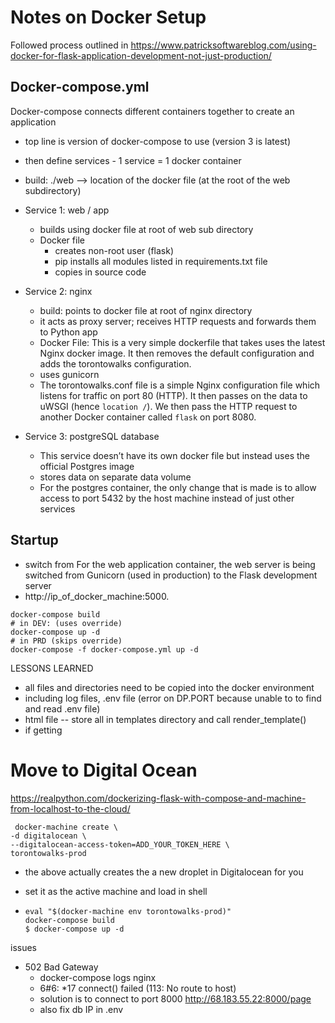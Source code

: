 # Notes on Docker Setup

Followed process outlined in https://www.patricksoftwareblog.com/using-docker-for-flask-application-development-not-just-production/

## Docker-compose.yml

Docker-compose connects different containers together to create an application

* top line is version of docker-compose to use (version 3 is latest)
* then define services - 1 service = 1 docker container
* build: ./web --> location of the docker file (at the root of the web subdirectory)
* Service 1: web / app
  * builds using docker file at root of web sub directory
  * Docker file
    * creates non-root user (flask)
    * pip installs all modules listed in requirements.txt file 
    * copies in source code
* Service 2: nginx
  * build: points to docker file at root of nginx directory
  * it acts as proxy server; receives HTTP requests and forwards them to Python app
  * Docker File: This is a very simple dockerfile that takes uses the latest Nginx docker image. It then removes the default configuration and adds the torontowalks configuration.
  * uses gunicorn 
  * The torontowalks.conf file is a simple Nginx configuration file which listens for traffic on port 80 (HTTP). It then passes on the data to uWSGI (hence `location /`). We then pass the HTTP request to another Docker container called `flask` on port 8080.

* Service 3: postgreSQL database
  * This service doesn’t have its own docker file but instead uses the official Postgres image
  * stores data on separate data volume
  * For the postgres container, the only change that is made is to allow access to port 5432 by the host machine instead of just other services

## Startup

* switch from For the web application container, the web server is being switched from Gunicorn (used in production) to the Flask development server
* http://ip_of_docker_machine:5000.

```
docker-compose build
# in DEV: (uses override)
docker-compose up -d
# in PRD (skips override)
docker-compose -f docker-compose.yml up -d

```

LESSONS LEARNED

* all files and directories need to be copied into the docker environment
* including log files, .env file (error on DP.PORT because unable to to find and read .env file)
* html file -- store all in templates directory and call render_template()
* if getting 

# Move to Digital Ocean

https://realpython.com/dockerizing-flask-with-compose-and-machine-from-localhost-to-the-cloud/

```
 docker-machine create \
-d digitalocean \
--digitalocean-access-token=ADD_YOUR_TOKEN_HERE \
torontowalks-prod
```



* the above actually creates the a new droplet in Digitalocean for you

* set it as the active machine and load in shell

* ```
  eval "$(docker-machine env torontowalks-prod)"
  docker-compose build
  $ docker-compose up -d
  ```

issues

* 502 Bad Gateway 
  * docker-compose logs nginx
  * 6#6: *17 connect() failed (113: No route to host) 
  * solution is to connect to port 8000 http://68.183.55.22:8000/page
  * also fix db IP in .env
